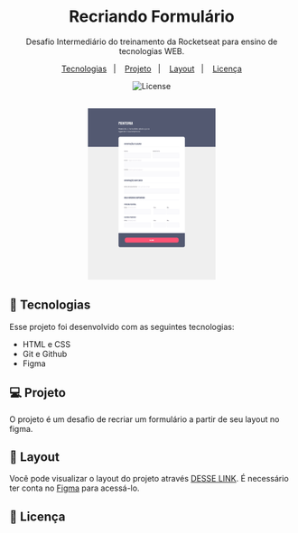 <h1 align="center"> Recriando Formulário</h1>

<p align="center">
Desafio Intermediário do treinamento da Rocketseat para ensino de tecnologias WEB.
</p>

<p align="center">
  <a href="#-tecnologias">Tecnologias</a>&nbsp;&nbsp;&nbsp;|&nbsp;&nbsp;&nbsp;
  <a href="#-projeto">Projeto</a>&nbsp;&nbsp;&nbsp;|&nbsp;&nbsp;&nbsp;
  <a href="#-layout">Layout</a>&nbsp;&nbsp;&nbsp;|&nbsp;&nbsp;&nbsp;
  <a href="#memo-licença">Licença</a>
</p>

<p align="center">
  <img alt="License" src="https://img.shields.io/static/v1?label=license&message=MIT&color=49AA26&labelColor=000000">
</p>

<br>

<div align="center" margin="auto" width="100%">
  <img alt="projeto Recriando Formulário" src=".github/projeto.png" width="45%">
</div>

## 🚀 Tecnologias

Esse projeto foi desenvolvido com as seguintes tecnologias:

- HTML e CSS
- Git e Github
- Figma

## 💻 Projeto

O projeto é um desafio de recriar um formulário a partir de seu layout no figma.

## 🔖 Layout

Você pode visualizar o layout do projeto através [DESSE LINK](https://www.figma.com/file/NWhjOFOtOj6QcP6C659OFX/Stage-03---Formul%C3%A1rio-intermedi%C3%A1rio-(Copy)?type=design&node-id=0-1&mode=design&t=lPIQtGAzr2WVhA7F-0). É necessário ter conta no [Figma](https://figma.com) para acessá-lo.

## :memo: Licença